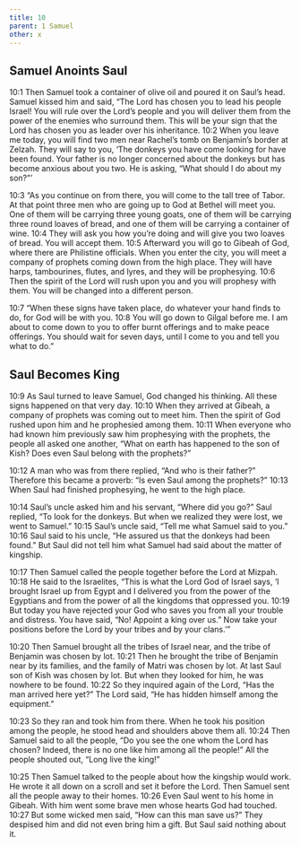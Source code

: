 ```yaml
---
title: 10
parent: 1 Samuel
other: x
---
```



## Samuel Anoints Saul

<a name="10:1">10:1</a> Then Samuel took a container of olive oil and poured it on Saul’s head. Samuel kissed him and said, “The Lord has chosen you to lead his people Israel! You will rule over the Lord’s people and you will deliver them from the power of the enemies who surround them. This will be your sign that the Lord has chosen you as leader over his inheritance. <a name="10:2">10:2</a> When you leave me today, you will find two men near Rachel’s tomb on Benjamin’s border at Zelzah. They will say to you, ‘The donkeys you have come looking for have been found. Your father is no longer concerned about the donkeys but has become anxious about you two. He is asking, “What should I do about my son?”’

<a name="10:3">10:3</a> “As you continue on from there, you will come to the tall tree of Tabor. At that point three men who are going up to God at Bethel will meet you. One of them will be carrying three young goats, one of them will be carrying three round loaves of bread, and one of them will be carrying a container of wine. <a name="10:4">10:4</a> They will ask you how you’re doing and will give you two loaves of bread. You will accept them. <a name="10:5">10:5</a> Afterward you will go to Gibeah of God, where there are Philistine officials. When you enter the city, you will meet a company of prophets coming down from the high place. They will have harps, tambourines, flutes, and lyres, and they will be prophesying. <a name="10:6">10:6</a> Then the spirit of the Lord will rush upon you and you will prophesy with them. You will be changed into a different person.

<a name="10:7">10:7</a> “When these signs have taken place, do whatever your hand finds to do, for God will be with you. <a name="10:8">10:8</a> You will go down to Gilgal before me. I am about to come down to you to offer burnt offerings and to make peace offerings. You should wait for seven days, until I come to you and tell you what to do.”

## Saul Becomes King

<a name="10:9">10:9</a> As Saul turned to leave Samuel, God changed his thinking. All these signs happened on that very day. <a name="10:10">10:10</a> When they arrived at Gibeah, a company of prophets was coming out to meet him. Then the spirit of God rushed upon him and he prophesied among them. <a name="10:11">10:11</a> When everyone who had known him previously saw him prophesying with the prophets, the people all asked one another, “What on earth has happened to the son of Kish? Does even Saul belong with the prophets?”

<a name="10:12">10:12</a> A man who was from there replied, “And who is their father?” Therefore this became a proverb: “Is even Saul among the prophets?” <a name="10:13">10:13</a> When Saul had finished prophesying, he went to the high place.

<a name="10:14">10:14</a> Saul’s uncle asked him and his servant, “Where did you go?” Saul replied, “To look for the donkeys. But when we realized they were lost, we went to Samuel.” <a name="10:15">10:15</a> Saul’s uncle said, “Tell me what Samuel said to you.” <a name="10:16">10:16</a> Saul said to his uncle, “He assured us that the donkeys had been found.” But Saul did not tell him what Samuel had said about the matter of kingship.

<a name="10:17">10:17</a> Then Samuel called the people together before the Lord at Mizpah. <a name="10:18">10:18</a> He said to the Israelites, “This is what the Lord God of Israel says, ‘I brought Israel up from Egypt and I delivered you from the power of the Egyptians and from the power of all the kingdoms that oppressed you. <a name="10:19">10:19</a> But today you have rejected your God who saves you from all your trouble and distress. You have said, “No! Appoint a king over us.” Now take your positions before the Lord by your tribes and by your clans.’”

<a name="10:20">10:20</a> Then Samuel brought all the tribes of Israel near, and the tribe of Benjamin was chosen by lot. <a name="10:21">10:21</a> Then he brought the tribe of Benjamin near by its families, and the family of Matri was chosen by lot. At last Saul son of Kish was chosen by lot. But when they looked for him, he was nowhere to be found. <a name="10:22">10:22</a> So they inquired again of the Lord, “Has the man arrived here yet?” The Lord said, “He has hidden himself among the equipment.”

<a name="10:23">10:23</a> So they ran and took him from there. When he took his position among the people, he stood head and shoulders above them all. <a name="10:24">10:24</a> Then Samuel said to all the people, “Do you see the one whom the Lord has chosen? Indeed, there is no one like him among all the people!” All the people shouted out, “Long live the king!”

<a name="10:25">10:25</a> Then Samuel talked to the people about how the kingship would work. He wrote it all down on a scroll and set it before the Lord. Then Samuel sent all the people away to their homes. <a name="10:26">10:26</a> Even Saul went to his home in Gibeah. With him went some brave men whose hearts God had touched. <a name="10:27">10:27</a> But some wicked men said, “How can this man save us?” They despised him and did not even bring him a gift. But Saul said nothing about it.

